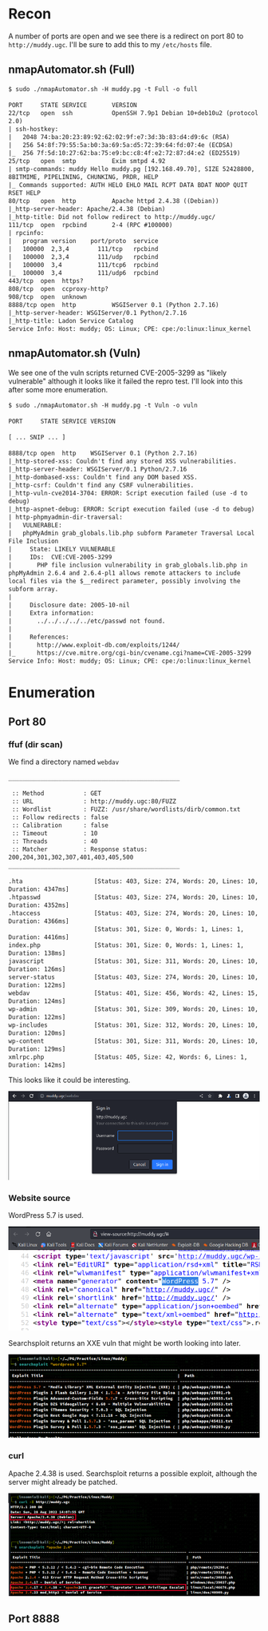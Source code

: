 # Recon

A number of ports are open and we see there is a redirect on port 80 to `http://muddy.ugc`. I'll be sure to add this to my `/etc/hosts` file.

## nmapAutomator.sh (Full)
```
$ sudo ./nmapAutomator.sh -H muddy.pg -t Full -o full

PORT     STATE SERVICE       VERSION
22/tcp   open  ssh           OpenSSH 7.9p1 Debian 10+deb10u2 (protocol 2.0)
| ssh-hostkey: 
|   2048 74:ba:20:23:89:92:62:02:9f:e7:3d:3b:83:d4:d9:6c (RSA)
|   256 54:8f:79:55:5a:b0:3a:69:5a:d5:72:39:64:fd:07:4e (ECDSA)
|_  256 7f:5d:10:27:62:ba:75:e9:bc:c8:4f:e2:72:87:d4:e2 (ED25519)
25/tcp   open  smtp          Exim smtpd 4.92
| smtp-commands: muddy Hello muddy.pg [192.168.49.70], SIZE 52428800, 8BITMIME, PIPELINING, CHUNKING, PRDR, HELP
|_ Commands supported: AUTH HELO EHLO MAIL RCPT DATA BDAT NOOP QUIT RSET HELP
80/tcp   open  http          Apache httpd 2.4.38 ((Debian))
|_http-server-header: Apache/2.4.38 (Debian)
|_http-title: Did not follow redirect to http://muddy.ugc/
111/tcp  open  rpcbind       2-4 (RPC #100000)
| rpcinfo: 
|   program version    port/proto  service
|   100000  2,3,4        111/tcp   rpcbind
|   100000  2,3,4        111/udp   rpcbind
|   100000  3,4          111/tcp6  rpcbind
|_  100000  3,4          111/udp6  rpcbind
443/tcp  open  https?
808/tcp  open  ccproxy-http?
908/tcp  open  unknown
8888/tcp open  http          WSGIServer 0.1 (Python 2.7.16)
|_http-server-header: WSGIServer/0.1 Python/2.7.16
|_http-title: Ladon Service Catalog
Service Info: Host: muddy; OS: Linux; CPE: cpe:/o:linux:linux_kernel
```

## nmapAutomator.sh (Vuln)

We see one of the vuln scripts returned CVE-2005-3299 as "likely vulnerable" although it looks like it failed the repro test. I'll look into this after some more enumeration.

```
$ sudo ./nmapAutomator.sh -H muddy.pg -t Vuln -o vuln

PORT     STATE SERVICE VERSION

[ ... SNIP ... ]

8888/tcp open  http    WSGIServer 0.1 (Python 2.7.16)
|_http-stored-xss: Couldn't find any stored XSS vulnerabilities.
|_http-server-header: WSGIServer/0.1 Python/2.7.16
|_http-dombased-xss: Couldn't find any DOM based XSS.
|_http-csrf: Couldn't find any CSRF vulnerabilities.
|_http-vuln-cve2014-3704: ERROR: Script execution failed (use -d to debug)
|_http-aspnet-debug: ERROR: Script execution failed (use -d to debug)
| http-phpmyadmin-dir-traversal: 
|   VULNERABLE:
|   phpMyAdmin grab_globals.lib.php subform Parameter Traversal Local File Inclusion
|     State: LIKELY VULNERABLE
|     IDs:  CVE:CVE-2005-3299
|       PHP file inclusion vulnerability in grab_globals.lib.php in phpMyAdmin 2.6.4 and 2.6.4-pl1 allows remote attackers to include local files via the $__redirect parameter, possibly involving the subform array.
|       
|     Disclosure date: 2005-10-nil
|     Extra information:
|       ../../../../../etc/passwd not found.
|   
|     References:
|       http://www.exploit-db.com/exploits/1244/
|_      https://cve.mitre.org/cgi-bin/cvename.cgi?name=CVE-2005-3299
Service Info: Host: muddy; OS: Linux; CPE: cpe:/o:linux:linux_kernel
```

# Enumeration

## Port 80

### ffuf (dir scan)

We find a directory named `webdav`

```
________________________________________________

 :: Method           : GET
 :: URL              : http://muddy.ugc:80/FUZZ
 :: Wordlist         : FUZZ: /usr/share/wordlists/dirb/common.txt
 :: Follow redirects : false
 :: Calibration      : false
 :: Timeout          : 10
 :: Threads          : 40
 :: Matcher          : Response status: 200,204,301,302,307,401,403,405,500
________________________________________________

.hta                    [Status: 403, Size: 274, Words: 20, Lines: 10, Duration: 4347ms]
.htpasswd               [Status: 403, Size: 274, Words: 20, Lines: 10, Duration: 4352ms]
.htaccess               [Status: 403, Size: 274, Words: 20, Lines: 10, Duration: 4366ms]
                        [Status: 301, Size: 0, Words: 1, Lines: 1, Duration: 4416ms]
index.php               [Status: 301, Size: 0, Words: 1, Lines: 1, Duration: 138ms]
javascript              [Status: 301, Size: 311, Words: 20, Lines: 10, Duration: 126ms]
server-status           [Status: 403, Size: 274, Words: 20, Lines: 10, Duration: 122ms]
webdav                  [Status: 401, Size: 456, Words: 42, Lines: 15, Duration: 124ms]
wp-admin                [Status: 301, Size: 309, Words: 20, Lines: 10, Duration: 122ms]
wp-includes             [Status: 301, Size: 312, Words: 20, Lines: 10, Duration: 120ms]
wp-content              [Status: 301, Size: 311, Words: 20, Lines: 10, Duration: 129ms]
xmlrpc.php              [Status: 405, Size: 42, Words: 6, Lines: 1, Duration: 142ms]
```

This looks like it could be interesting.

![ae681f3bd389379022ef6f3b45c75f43.png](../_resources/ae681f3bd389379022ef6f3b45c75f43.png)

### Website source

WordPress 5.7 is used.

![3c40276e501f074938f9d14886c2700f.png](../_resources/3c40276e501f074938f9d14886c2700f.png)

Searchsploit returns an XXE vuln that might be worth looking into later.

![63657c3a93ca195483bff164fa864f90.png](../_resources/63657c3a93ca195483bff164fa864f90.png)

### curl

Apache 2.4.38 is used. Searchsploit returns a possible exploit, although the server might already be patched. 

![apache-privesc.png](../_resources/apache-privesc.png)

## Port 8888
